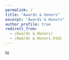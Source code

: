 ```yaml
---
permalink: /
title: "Awards & Honors"
excerpt: "Awards & Honors"
author_profile: true
redirect_from: 
  - /Awards & Honors/
  - /Awards & Honors.html
---
```

hi
